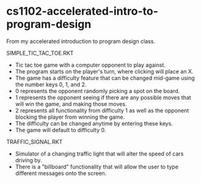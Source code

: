 # cs1102-accelerated-intro-to-program-design
From my accelerated introduction to program design class.

SIMPLE_TIC_TAC_TOE.RKT

- Tic tac toe game with a computer opponent to play against.
- The program starts on the player's turn, where clicking will place an X.
- The game has a difficulty feature that can be changed mid-game using the number keys 0, 1, and 2. 
- 0 represents the opponent randomly picking a spot on the board. 
- 1 represents the opponent seeing if there are any possible moves that will win the game, and making those moves. 
- 2 represents all functionality from difficulty 1 as well as the opponent blocking the player from winning the game. 
- The difficulty can be changed anytime by entering these keys. 
- The game will default to difficulty 0.

TRAFFIC_SIGNAL.RKT

- Simulator of a changing traffic light that will alter the speed of cars driving by. 
- There is a "billboard" functionality that will allow the user to type different messages onto the screen.
